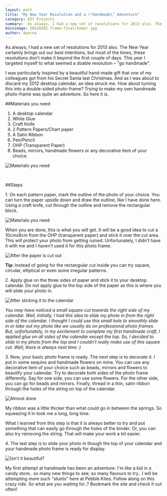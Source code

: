 ```yaml
---
layout: post
title: "My New Year Resolution and a \"Handmade\" Adventure"
category: DIY Projects
summary:  As always, I had a new set of resolutions for 2013 also. The New Year certainly brings out our best intentions, but most of the times, these resolutions don’t make it beyond the first couple of days. This year I targeted myself to what seemed a doable resolution – "go handmade". 
mainimage: 20130202-frame-final(home).jpg
author: Aparna
---
```


As always, I had a new set of resolutions for 2013 also. The New Year certainly brings out our best intentions, but most of the times, these resolutions don’t make it beyond the first couple of days. This year I targeted myself to what seemed a doable resolution – "go handmade". 

I was particularly inspired by a beautiful hand-made gift that one of my colleagues got from his Secret Santa last Christmas. And as I was about to discard my 2012 desktop calendar, an idea struck me. How about turning this into a double-sided photo-frame? Trying to make my own handmade photo-frame was quite an adventure. So here it is. 

##Materials you need

1. A desktop calendar
2. White Glue
3. Craft Knife
4. 2 Pattern Papers/Chart paper
5. A Satin Ribbon
6. Pen/Pencil
7. OHP (Transparent Paper)
8. Beads, mirrors, handmade flowers or any decorative  item of your choice.

![Materials you need](/contents/full/20130202-frame-starting.jpg)

<br />

##Steps

1\. On each pattern paper, mark the outline of the photo of your choice. You can turn the paper upside down and draw the outline, like I have done here. Using a craft knife, cut through the outline and remove the rectangular block. 

![Materials you need](/contents/full/20130202-frame-trace-outline.jpg)

When you are done, this is what you will get.  It will be a good idea to cut a
10cmx8cm from the OHP (transparent paper) and stick it over the cut area. This will protect your photo from getting ruined. Unfortunately, I didn’t have it with me and I haven’t used it for this photo frame.

![After the paper is cut out](/contents/full/20130202-frame-paper-cutout.jpg)

**Tip:** Instead of going for the rectangular cut inside you can try square, circular, elliptical or even some irregular patterns.

2\. Apply glue on the three sides of paper and stick it to your desktop calendar. Do not apply glue to the top side of the paper as this is where you will slide your photo in.

![After sticking it to the calendar](/contents/full/20130202-frame-after-sticking-border.jpg)

*You may have noticed a small square cut towards the right side of my calendar. Well, initially, I had this idea to slide my photo in from the right side of the calendar. I thought I could use this small hole to smoothly slide in or take out my photo like we usually do on professional photo frames. But, unfortunately, in my excitement to complete my first handmade craft, I applied glue on all sides of the calendar except the top. So, I decided to slide in my photo from the top and I couldn’t really make use of this square cut. Well, there is always next time :)*

3\. Now, your basic photo frame is ready. The next step is to decorate it.  I put in some sequins and handmade flowers on mine. You can use any decorative item of your choice such as beads, mirrors and flowers to beautify your calendar. Try to decorate both sides of the photo frame differently. Say for one side, you can use some flowers. For the other side, you can go for beads and mirrors.  Finally, thread in a thin, satin ribbon through the holes of the string on top of the calendar.

![Almost done](/contents/full/20130202-frame-without-photo.jpg)

My ribbon was a little thicker than what could go in between the springs. So squeezing it in took me a long, long time.

What I learned from this step is that it is always better to try and put something that can easily go through the holes of the binder. Or, you can also try removing the string. That will make your work a lot easier.

4\. The last step is to slide your photo in though the top of your calendar and your handmade photo frame is ready for display.

![Isn't it beautiful?](/contents/full/20130202-frame-final.jpg)

My first attempt at handmade has been an adventure. I'm like a kid in a candy store.. so many new things to see; so many flavours to try.. I will be attempting more such "stunts" here at Pebble Kites. Follow along on this crazy ride. So what are you waiting for..? Bookmark the site and check it out often!  